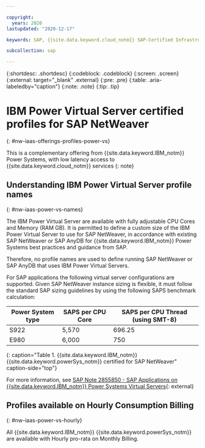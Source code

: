 ```yaml
---

copyright:
  years: 2020
lastupdated: "2020-12-17"

keywords: SAP, {{site.data.keyword.cloud_notm}} SAP-Certified Infrastructure, {{site.data.keyword.ibm_cloud_sap}}, SAP Workloads

subcollection: sap

---
```


{:shortdesc: .shortdesc}
{:codeblock: .codeblock}
{:screen: .screen}
{:external: target="_blank" .external}
{:pre: .pre}
{:table: .aria-labeledby="caption"}
{:note: .note}
{:tip: .tip}

# IBM Power Virtual Server certified profiles for SAP NetWeaver
{: #nw-iaas-offerings-profiles-power-vs}

This is a complementary offering from {{site.data.keyword.IBM_notm}} Power Systems, with low latency access to {{site.data.keyword.cloud_notm}} services
{: note}

## Understanding IBM Power Virtual Server profile names
{: #nw-iaas-power-vs-names}

The IBM Power Virtual Server are available with fully adjustable CPU Cores and Memory (RAM GB). It is permitted to define a custom size of the IBM Power Virtual Server to use for SAP NetWeaver, in accordance with existing SAP NetWeaver or SAP AnyDB for {{site.data.keyword.IBM_notm}} Power Systems best practices and guidance from SAP.

Therefore, no profile names are used to define running SAP NetWeaver or SAP AnyDB that uses IBM Power Virtual Servers.

For SAP applications the following virtual server configurations are supported. Given SAP NetWeaver instance sizing is flexible, it must follow the standard SAP sizing guidelines by using the following SAPS benchmark calculation:

| **Power System type** | **SAPS per CPU Core** | **SAPS per CPU Thread (using SMT-8)** |
| -- | -- | -- |
| S922 | 5,570 | 696.25 |
| E980 | 6,000 | 750 |
{: caption="Table 1. {{site.data.keyword.IBM_notm}} {{site.data.keyword.powerSys_notm}} certified for SAP NetWeaver" caption-side="top"}

For more information, see [SAP Note 2855850 - SAP Applications on {{site.data.keyword.IBM_notm}} Power Systems Virtual Servers](https://launchpad.support.sap.com/#/notes/2855850){: external}


## Profiles available on Hourly Consumption Billing
{: #nw-iaas-power-vs-hourly}

All {{site.data.keyword.IBM_notm}} {{site.data.keyword.powerSys_notm}} are available with Hourly pro-rata on Monthly Billing.
